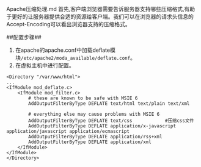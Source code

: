 Apache压缩处理.md
首先,客户端浏览器需要告诉服务器支持哪些压缩格式,有助于更好的让服务器提供合适的资源给客户端。我们可以在浏览器的请求头信息的Accept-Encoding可以看出浏览器支持的压缩格式。

##配置步骤##

1. 在apache的apache.conf中加载deflate模块`/etc/apache2/moda_available/deflate.conf`。
2. 在虚拟主机中进行配置。

```
<Directory "/var/www/html">
...
<IfModule mod_deflate.c>
	<IfModule mod_filter.c>
		# these are known to be safe with MSIE 6
		AddOutputFilterByType DEFLATE text/html text/plain text/xml

		# everything else may cause problems with MSIE 6
		AddOutputFilterByType DEFLATE text/css            #压缩css文件
		AddOutputFilterByType DEFLATE application/x-javascript application/javascript application/ecmascript
		AddOutputFilterByType DEFLATE application/rss+xml
		AddOutputFilterByType DEFLATE application/xml
	</IfModule>
</IfModule>
</Directory>
```
